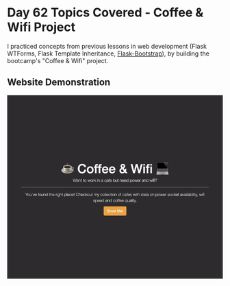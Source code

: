 # Day 62 Topics Covered - Coffee & Wifi Project

I practiced concepts from previous lessons in web development (Flask WTForms, Flask Template Inheritance, [Flask-Bootstrap](https://pythonhosted.org/Flask-Bootstrap/basic-usage.html#available-blocks)), by building the bootcamp's "Coffee & Wifi" project. 

## Website Demonstration

![Coffee & Wifi](./img/demo.gif)
